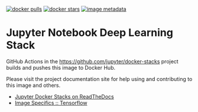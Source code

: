 [![docker pulls](https://img.shields.io/docker/pulls/jupyter/sensiml-notebook.svg)](https://hub.docker.com/r/jupyter/sensiml-notebook/)
[![docker stars](https://img.shields.io/docker/stars/jupyter/sensiml-notebook.svg)](https://hub.docker.com/r/jupyter/sensiml-notebook/)
[![image metadata](https://images.microbadger.com/badges/image/jupyter/sensiml-notebook.svg)](https://microbadger.com/images/jupyter/sensiml-notebook "jupyter/sensiml-notebook image metadata")

# Jupyter Notebook Deep Learning Stack

GitHub Actions in the https://github.com/jupyter/docker-stacks project builds and pushes this image
to Docker Hub.

Please visit the project documentation site for help using and contributing to this image and
others.

- [Jupyter Docker Stacks on ReadTheDocs](http://jupyter-docker-stacks.readthedocs.io/en/latest/index.html)
- [Image Specifics :: Tensorflow](http://jupyter-docker-stacks.readthedocs.io/en/latest/using/specifics.html#sensiml)
